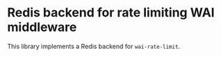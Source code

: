 # Redis backend for rate limiting WAI middleware

This library implements a Redis backend for `wai-rate-limit`.


